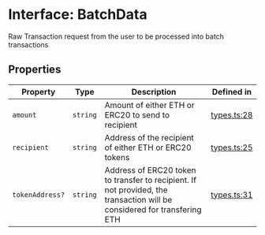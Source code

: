 # Interface: BatchData

Raw Transaction request from the user to be processed into batch transactions

## Properties

| Property | Type | Description | Defined in |
| ------ | ------ | ------ | ------ |
| `amount` | `string` | Amount of either ETH or ERC20 to send to recipient | [types.ts:28](https://github.com/aditya172926/token_batch_sdk/blob/4adbc6256382134095165b51ba9b1c8ebc21e466/src/types.ts#L28) |
| `recipient` | `string` | Address of the recipient of either ETH or ERC20 tokens | [types.ts:25](https://github.com/aditya172926/token_batch_sdk/blob/4adbc6256382134095165b51ba9b1c8ebc21e466/src/types.ts#L25) |
| `tokenAddress?` | `string` | Address of ERC20 token to transfer to recipient. If not provided, the transaction will be considered for transfering ETH | [types.ts:31](https://github.com/aditya172926/token_batch_sdk/blob/4adbc6256382134095165b51ba9b1c8ebc21e466/src/types.ts#L31) |
